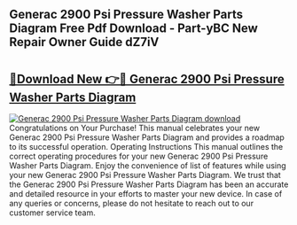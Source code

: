 ## Generac 2900 Psi Pressure Washer Parts Diagram Free Pdf Download - Part-yBC New Repair Owner Guide dZ7iV

# <h2><a href="http://dfn7ii.blite.top/?on=Generac+2900+Psi+Pressure+Washer+Parts+Diagram">🔗Download New 👉🔴 Generac 2900 Psi Pressure Washer Parts Diagram</a></h2>

[![Generac 2900 Psi Pressure Washer Parts Diagram download](https://i.imgur.com/lujVjoI.png)](http://dfn7ii.blite.top/?on=Generac+2900+Psi+Pressure+Washer+Parts+Diagram)
Congratulations on Your Purchase! This manual celebrates your new Generac 2900 Psi Pressure Washer Parts Diagram and provides a roadmap to its successful operation. Operating Instructions This manual outlines the correct operating procedures for your new Generac 2900 Psi Pressure Washer Parts Diagram. Enjoy the convenience of list of features while using your new Generac 2900 Psi Pressure Washer Parts Diagram. We trust that the Generac 2900 Psi Pressure Washer Parts Diagram has been an accurate and detailed resource in your efforts to master your new device. In case of any queries or concerns, please do not hesitate to reach out to our customer service team.
